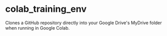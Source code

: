 # colab_training_env
Clones a GitHub repository directly into your Google Drive's MyDrive folder when running in Google Colab. 
